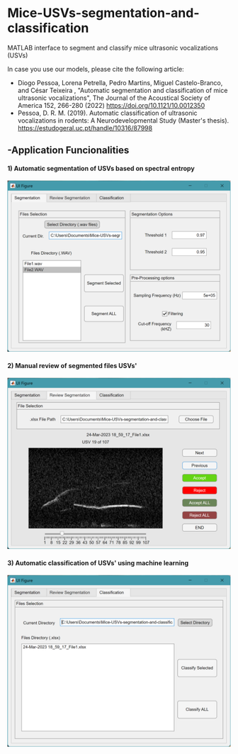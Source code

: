 # Mice-USVs-segmentation-and-classification

MATLAB interface to segment and classify mice ultrasonic vocalizations (USVs)

In case you use our models, please cite the following article:
 - Diogo Pessoa, Lorena Petrella, Pedro Martins, Miguel Castelo-Branco, and César Teixeira , "Automatic segmentation and classification of mice ultrasonic vocalizations", The Journal of the Acoustical Society of America 152, 266-280 (2022) https://doi.org/10.1121/10.0012350
 - Pessoa, D. R. M. (2019). Automatic classification of ultrasonic vocalizations in rodents: A Neurodevelopmental Study (Master's thesis). https://estudogeral.uc.pt/handle/10316/87998 



## -Application Funcionalities

#### 1) Automatic segmentation of USVs based on spectral entropy

![picture](Images/Segmentation_tab.png)

#### 2) Manual review of segmented files USVs'

![picture](Images/Review_tab.png)

#### 3) Automatic classification of USVs' using machine learning

![picture](Images/Classification_tab.png)
